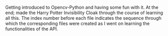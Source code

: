 Getting introduced to Opencv-Python and having some fun with it. At the end; made the Harry Potter Invisibility Cloak through the course of learning all this. The index number before each file indicates the sequence through which the corresponding files were created as I went on learning the functionalities of the API.
